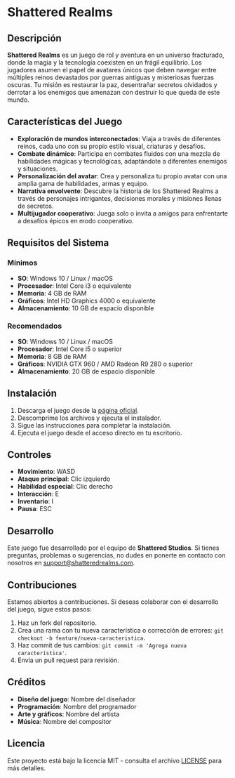 # Shattered Realms

## Descripción

**Shattered Realms** es un juego de rol y aventura en un universo fracturado, donde la magia y la tecnología coexisten en un frágil equilibrio. Los jugadores asumen el papel de avatares únicos que deben navegar entre múltiples reinos devastados por guerras antiguas y misteriosas fuerzas oscuras. Tu misión es restaurar la paz, desentrañar secretos olvidados y derrotar a los enemigos que amenazan con destruir lo que queda de este mundo.

## Características del Juego

- **Exploración de mundos interconectados**: Viaja a través de diferentes reinos, cada uno con su propio estilo visual, criaturas y desafíos.
- **Combate dinámico**: Participa en combates fluidos con una mezcla de habilidades mágicas y tecnológicas, adaptándote a diferentes enemigos y situaciones.
- **Personalización del avatar**: Crea y personaliza tu propio avatar con una amplia gama de habilidades, armas y equipo.
- **Narrativa envolvente**: Descubre la historia de los Shattered Realms a través de personajes intrigantes, decisiones morales y misiones llenas de secretos.
- **Multijugador cooperativo**: Juega solo o invita a amigos para enfrentarte a desafíos épicos en modo cooperativo.

## Requisitos del Sistema

### Mínimos
- **SO**: Windows 10 / Linux / macOS
- **Procesador**: Intel Core i3 o equivalente
- **Memoria**: 4 GB de RAM
- **Gráficos**: Intel HD Graphics 4000 o equivalente
- **Almacenamiento**: 10 GB de espacio disponible

### Recomendados
- **SO**: Windows 10 / Linux / macOS
- **Procesador**: Intel Core i5 o superior
- **Memoria**: 8 GB de RAM
- **Gráficos**: NVIDIA GTX 960 / AMD Radeon R9 280 o superior
- **Almacenamiento**: 20 GB de espacio disponible

## Instalación

1. Descarga el juego desde la [página oficial](https://shatteredrealms.com).
2. Descomprime los archivos y ejecuta el instalador.
3. Sigue las instrucciones para completar la instalación.
4. Ejecuta el juego desde el acceso directo en tu escritorio.

## Controles

- **Movimiento**: WASD
- **Ataque principal**: Clic izquierdo
- **Habilidad especial**: Clic derecho
- **Interacción**: E
- **Inventario**: I
- **Pausa**: ESC

## Desarrollo

Este juego fue desarrollado por el equipo de **Shattered Studios**. Si tienes preguntas, problemas o sugerencias, no dudes en ponerte en contacto con nosotros en [support@shatteredrealms.com](mailto:support@shatteredrealms.com).

## Contribuciones

Estamos abiertos a contribuciones. Si deseas colaborar con el desarrollo del juego, sigue estos pasos:

1. Haz un fork del repositorio.
2. Crea una rama con tu nueva característica o corrección de errores: `git checkout -b feature/nueva-caracteristica`.
3. Haz commit de tus cambios: `git commit -m 'Agrega nueva característica'`.
4. Envía un pull request para revisión.

## Créditos

- **Diseño del juego**: Nombre del diseñador
- **Programación**: Nombre del programador
- **Arte y gráficos**: Nombre del artista
- **Música**: Nombre del compositor

## Licencia

Este proyecto está bajo la licencia MIT - consulta el archivo [LICENSE](LICENSE) para más detalles.
